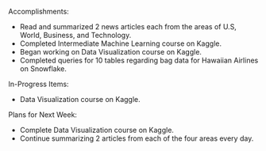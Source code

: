 Accomplishments:
- Read and summarized 2 news articles each from the areas of U.S, World, Business, and Technology.
- Completed Intermediate Machine Learning course on Kaggle.
- Began working on Data Visualization course on Kaggle.
- Completed queries for 10 tables regarding bag data for Hawaiian Airlines on Snowflake.

In-Progress Items:
- Data Visualization course on Kaggle.

Plans for Next Week:
- Complete Data Visualization course on Kaggle.
- Continue summarizing 2 articles from each of the four areas every day.
